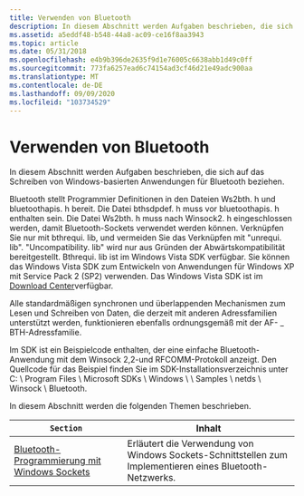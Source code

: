 ```yaml
---
title: Verwenden von Bluetooth
description: In diesem Abschnitt werden Aufgaben beschrieben, die sich auf das Schreiben von Windows-basierten Anwendungen für Bluetooth beziehen.
ms.assetid: a5eddf48-b548-44a8-ac09-ce16f8aa3943
ms.topic: article
ms.date: 05/31/2018
ms.openlocfilehash: e4b9b396de2635f9d1e76005c6638abb1d49c0ff
ms.sourcegitcommit: 773fa6257ead6c74154ad3cf46d21e49adc900aa
ms.translationtype: MT
ms.contentlocale: de-DE
ms.lasthandoff: 09/09/2020
ms.locfileid: "103734529"
---
```

# <a name="using-bluetooth"></a>Verwenden von Bluetooth

In diesem Abschnitt werden Aufgaben beschrieben, die sich auf das Schreiben von Windows-basierten Anwendungen für Bluetooth beziehen.

Bluetooth stellt Programmier Definitionen in den Dateien Ws2bth. h und bluetoothapis. h bereit. Die Datei bthsdpdef. h muss vor bluetoothapis. h enthalten sein. Die Datei Ws2bth. h muss nach Winsock2. h eingeschlossen werden, damit Bluetooth-Sockets verwendet werden können. Verknüpfen Sie nur mit bthrequi. lib, und vermeiden Sie das Verknüpfen mit "unrequi. lib". "Uncompatibility. lib" wird nur aus Gründen der Abwärtskompatibilität bereitgestellt. Bthrequi. lib ist im Windows Vista SDK verfügbar. Sie können das Windows Vista SDK zum Entwickeln von Anwendungen für Windows XP mit Service Pack 2 (SP2) verwenden. Das Windows Vista SDK ist im [Download Center](https://download.microsoft.com/download/a/7/7/a7767f09-0136-4a96-a1f8-276bf0ee31fa/Setup.exe)verfügbar.

Alle standardmäßigen synchronen und überlappenden Mechanismen zum Lesen und Schreiben von Daten, die derzeit mit anderen Adressfamilien unterstützt werden, funktionieren ebenfalls ordnungsgemäß mit der AF- \_ BTH-Adressfamilie.

Im SDK ist ein Beispielcode enthalten, der eine einfache Bluetooth-Anwendung mit dem Winsock 2,2-und RFCOMM-Protokoll anzeigt. Den Quellcode für das Beispiel finden Sie im SDK-Installationsverzeichnis unter C: \\ Program Files \\ Microsoft SDKs \\ Windows \\ <version number> \\ Samples \\ netds \\ Winsock \\ Bluetooth.

In diesem Abschnitt werden die folgenden Themen beschrieben.



| `Section`                                                                                      | Inhalt                                                                          |
|----------------------------------------------------------------------------------------------|----------------------------------------------------------------------------------|
| [Bluetooth-Programmierung mit Windows Sockets](bluetooth-programming-with-windows-sockets.md) | Erläutert die Verwendung von Windows Sockets-Schnittstellen zum Implementieren eines Bluetooth-Netzwerks. |



 

 

 




